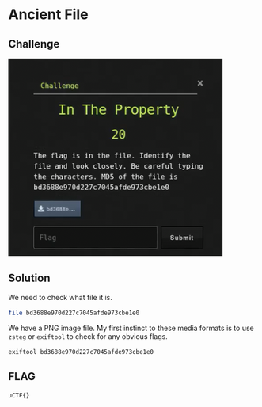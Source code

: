 # Ancient File

## Challenge

![challenge](challenge.png)

## Solution

We need to check what file it is.

```bash
file bd3688e970d227c7045afde973cbe1e0
```

We  have a PNG image file. My first instinct to these media formats is to use `zsteg` or `exiftool` to check for any obvious flags.

```bash
exiftool bd3688e970d227c7045afde973cbe1e0
```

## FLAG

```text
uCTF{}
```
